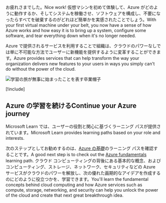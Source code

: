 <span data-ttu-id="15e64-101">お疲れさまでした。</span><span class="sxs-lookup"><span data-stu-id="15e64-101">Nice work!</span></span> <span data-ttu-id="15e64-102">仮想マシンを初めて体験して、Azure がどのように動作するか、そしてシステムを稼働させ、ソフトウェアを構成し、不要になったらすべてを破棄するのがどれほど簡単かを実感されたことでしょう。</span><span class="sxs-lookup"><span data-stu-id="15e64-102">With your first virtual machine under your belt, you now have a sense of how Azure works and how easy it is to bring up a system, configure some software, and tear everything down when it's no longer needed.</span></span>

<span data-ttu-id="15e64-103">Azure で提供されるサービスを利用することで組織は、クラウドのパワーなしでは単に不可能な方法でユーザーに新機能を提供するように変革することができます。</span><span class="sxs-lookup"><span data-stu-id="15e64-103">Azure provides services that can help transform the way your organization delivers new features to your users in ways you simply can't do without the power of the cloud.</span></span>

![学習の旅が無事に始まったことを表す卒業帽子](../media/6-heading.png)

[!include[](../../../includes/azure-sandbox-cleanup.md)]

## <a name="continue-your-azure-journey"></a><span data-ttu-id="15e64-105">Azure の学習を続ける</span><span class="sxs-lookup"><span data-stu-id="15e64-105">Continue your Azure journey</span></span>

<span data-ttu-id="15e64-106">Microsoft Learn では、ユーザーの役割と関心に基づくラーニング パスが提供されています。</span><span class="sxs-lookup"><span data-stu-id="15e64-106">Microsoft Learn provides learning paths based on your role and interests.</span></span>

<span data-ttu-id="15e64-107">次のステップとしてお勧めするのは、[Azure の基礎](/learn/paths/azure-fundamentals/)のラーニング パスを確認することです。</span><span class="sxs-lookup"><span data-stu-id="15e64-107">A good next step is to check out the [Azure fundamentals](/learn/paths/azure-fundamentals/) learning path.</span></span> <span data-ttu-id="15e64-108">クラウド コンピューティングの背後にある基本的な概念、およびコンピューティング、ストレージ、ネットワーク、セキュリティなどの Azure サービスがクラウドのパワーを解放し、次の優れた画期的なアイデアを作成するのにどのように役立つかを、学習できます。</span><span class="sxs-lookup"><span data-stu-id="15e64-108">You'll learn the fundamental concepts behind cloud computing and how Azure services such as compute, storage, networking, and security can help you unlock the power of the cloud and create that next great breakthrough idea.</span></span>